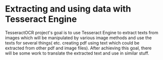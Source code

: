 # Extracting and using data with Tesseract Engine
TesseractOCR project's goal is to use Tesseract Engine to extract texts from images which will be manipulated by various image methods and use the texts
for several things( etc. creating pdf using text which could be extracted from other pdf and image files). After achieving this goal, there will be some 
work to translate the extracted text and use in similar stuff.
